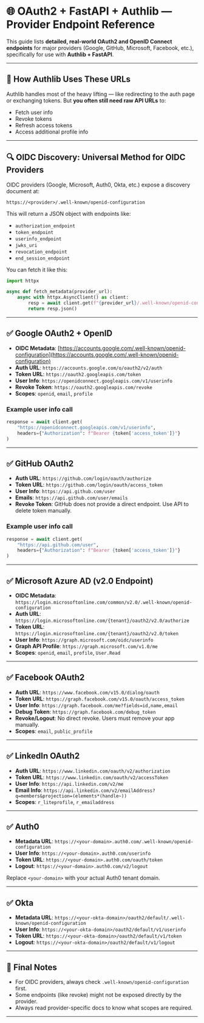 
# 🌐 OAuth2 + FastAPI + Authlib — Provider Endpoint Reference

This guide lists **detailed, real-world OAuth2 and OpenID Connect endpoints** for major providers (Google, GitHub, Microsoft, Facebook, etc.), specifically for use with **Authlib + FastAPI**.

---

## 🧠 How Authlib Uses These URLs

Authlib handles most of the heavy lifting — like redirecting to the auth page or exchanging tokens. But **you often still need raw API URLs** to:
- Fetch user info
- Revoke tokens
- Refresh access tokens
- Access additional profile info

---

## 🔍 OIDC Discovery: Universal Method for OIDC Providers

OIDC providers (Google, Microsoft, Auth0, Okta, etc.) expose a discovery document at:

```
https://<provider>/.well-known/openid-configuration
```

This will return a JSON object with endpoints like:
- `authorization_endpoint`
- `token_endpoint`
- `userinfo_endpoint`
- `jwks_uri`
- `revocation_endpoint`
- `end_session_endpoint`

You can fetch it like this:

```python
import httpx

async def fetch_metadata(provider_url):
    async with httpx.AsyncClient() as client:
        resp = await client.get(f"{provider_url}/.well-known/openid-configuration")
        return resp.json()
```

---

## ✅ Google OAuth2 + OpenID

- **OIDC Metadata**: [https://accounts.google.com/.well-known/openid-configuration](https://accounts.google.com/.well-known/openid-configuration)
- **Auth URL**: `https://accounts.google.com/o/oauth2/v2/auth`
- **Token URL**: `https://oauth2.googleapis.com/token`
- **User Info**: `https://openidconnect.googleapis.com/v1/userinfo`
- **Revoke Token**: `https://oauth2.googleapis.com/revoke`
- **Scopes**: `openid`, `email`, `profile`

### Example user info call
```python
response = await client.get(
    "https://openidconnect.googleapis.com/v1/userinfo",
    headers={"Authorization": f"Bearer {token['access_token']}"}
)
```

---

## ✅ GitHub OAuth2

- **Auth URL**: `https://github.com/login/oauth/authorize`
- **Token URL**: `https://github.com/login/oauth/access_token`
- **User Info**: `https://api.github.com/user`
- **Emails**: `https://api.github.com/user/emails`
- **Revoke Token**: GitHub does not provide a direct endpoint. Use API to delete token manually.

### Example user info call
```python
response = await client.get(
    "https://api.github.com/user",
    headers={"Authorization": f"Bearer {token['access_token']}"}
)
```

---

## ✅ Microsoft Azure AD (v2.0 Endpoint)

- **OIDC Metadata**: `https://login.microsoftonline.com/common/v2.0/.well-known/openid-configuration`
- **Auth URL**: `https://login.microsoftonline.com/{tenant}/oauth2/v2.0/authorize`
- **Token URL**: `https://login.microsoftonline.com/{tenant}/oauth2/v2.0/token`
- **User Info**: `https://graph.microsoft.com/oidc/userinfo`
- **Graph API Profile**: `https://graph.microsoft.com/v1.0/me`
- **Scopes**: `openid`, `email`, `profile`, `User.Read`

---

## ✅ Facebook OAuth2

- **Auth URL**: `https://www.facebook.com/v15.0/dialog/oauth`
- **Token URL**: `https://graph.facebook.com/v15.0/oauth/access_token`
- **User Info**: `https://graph.facebook.com/me?fields=id,name,email`
- **Debug Token**: `https://graph.facebook.com/debug_token`
- **Revoke/Logout**: No direct revoke. Users must remove your app manually.
- **Scopes**: `email`, `public_profile`

---

## ✅ LinkedIn OAuth2

- **Auth URL**: `https://www.linkedin.com/oauth/v2/authorization`
- **Token URL**: `https://www.linkedin.com/oauth/v2/accessToken`
- **User Info**: `https://api.linkedin.com/v2/me`
- **Email Info**: `https://api.linkedin.com/v2/emailAddress?q=members&projection=(elements*(handle~))`
- **Scopes**: `r_liteprofile`, `r_emailaddress`

---

## ✅ Auth0

- **Metadata URL**: `https://<your-domain>.auth0.com/.well-known/openid-configuration`
- **User Info**: `https://<your-domain>.auth0.com/userinfo`
- **Token URL**: `https://<your-domain>.auth0.com/oauth/token`
- **Logout**: `https://<your-domain>.auth0.com/v2/logout`

Replace `<your-domain>` with your actual Auth0 tenant domain.

---

## ✅ Okta

- **Metadata URL**: `https://<your-okta-domain>/oauth2/default/.well-known/openid-configuration`
- **User Info**: `https://<your-okta-domain>/oauth2/default/v1/userinfo`
- **Token URL**: `https://<your-okta-domain>/oauth2/default/v1/token`
- **Logout**: `https://<your-okta-domain>/oauth2/default/v1/logout`

---

## 📌 Final Notes

- For OIDC providers, always check `.well-known/openid-configuration` first.
- Some endpoints (like revoke) might not be exposed directly by the provider.
- Always read provider-specific docs to know what scopes are required.

---
